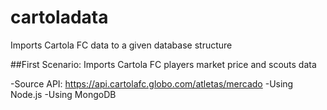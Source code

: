 # cartoladata
Imports Cartola FC data to a given database structure

##First Scenario:
Imports Cartola FC players market price and scouts data

-Source API: https://api.cartolafc.globo.com/atletas/mercado
-Using Node.js
-Using MongoDB
